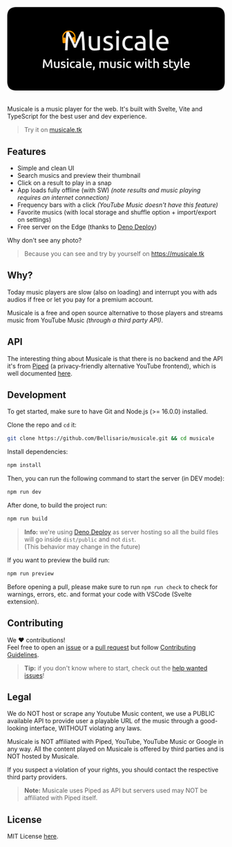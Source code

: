 <div align="center">
  <a href="https://musicale.tk">
    <img src="https://github.com/Bellisario/musicale/blob/main/.github/musicale-github.png" alt="musicale-logo"></img>
  </a>
</div>
<br>

Musicale is a music player for the web. It's built with Svelte, Vite and TypeScript for the best user and dev experience.

> Try it on [musicale.tk](https://musicale.tk)

## Features

- Simple and clean UI
- Search musics and preview their thumbnail
- Click on a result to play in a snap
- App loads fully offline (with SW) _(note results and music playing requires an internet connection)_
- Frequency bars with a click _(YouTube Music doesn't have this feature)_
- Favorite musics (with local storage and shuffle option + import/export on settings)
- Free server on the Edge (thanks to [Deno Deploy](https://deno.com/deploy))

Why don't see any photo?

> Because you can see and try by yourself on https://musicale.tk

## Why?

Today music players are slow (also on loading) and interrupt you with ads audios if free or let you pay for a premium account.

Musicale is a free and open source alternative to those players and streams music from YouTube Music _(through a third party API)_.

## API

The interesting thing about Musicale is that there is no backend and the API it's from [Piped](https://github.com/TeamPiped/Piped) (a privacy-friendly alternative YouTube frontend), which is well documented [here](https://piped-docs.kavin.rocks/).

## Development

To get started, make sure to have Git and Node.js (>= 16.0.0) installed.

Clone the repo and `cd` it:

```bash
git clone https://github.com/Bellisario/musicale.git && cd musicale
```

Install dependencies:
```bash
npm install
```

Then, you can run the following command to start the server (in DEV mode):

```bash
npm run dev
```

After done, to build the project run:

```bash
npm run build
```

> **Info:** we're using [Deno Deploy](https://deno.com/deploy) as server hosting so all the build files will go inside `dist/public` and not `dist`.\
> (This behavior may change in the future)

If you want to preview the build run:

```bash
npm run preview
```

Before opening a pull, please make sure to run `npm run check` to check for warnings, errors, etc. and format your code with VSCode (Svelte extension).

## Contributing

We :heart: contributions!\
Feel free to open an [issue](https://github.com/Bellisario/musicale/issues) or a [pull request](https://github.com/Bellisario/musicale/pulls) but follow [Contributing Guidelines](https://github.com/Bellisario/musicale/blob/main/CONTRIBUTING.md).

> **Tip:** if you don't know where to start, check out the [help wanted issues](https://github.com/Bellisario/musicale/labels/help%20wanted)!


## Legal

We do NOT host or scrape any Youtube Music content, we use a PUBLIC available API to provide user a playable URL of the music through a good-looking interface, WITHOUT violating any laws.

Musicale is NOT affiliated with Piped, YouTube, YouTube Music or Google in any way. All the content played on Musicale is offered by third parties and is NOT hosted by Musicale.

If you suspect a violation of your rights, you should contact the respective third party providers.

> **Note:** Musicale uses Piped as API but servers used may NOT be affiliated with Piped itself.

## License

MIT License [here](https://github.com/Bellisario/musicale/blob/main/LICENSE).
